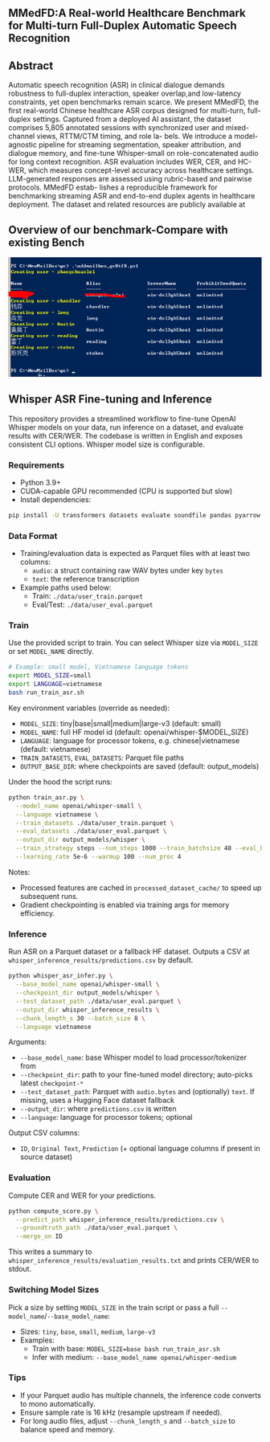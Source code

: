 ## MMedFD:A Real-world Healthcare Benchmark for Multi-turn Full-Duplex Automatic Speech Recognition

## Abstract
Automatic speech recognition (ASR) in clinical dialogue demands robustness to full-duplex interaction, speaker overlap,and low-latency constraints, yet open benchmarks remain scarce. We present MMedFD, the first real-world Chinese healthcare ASR corpus designed for multi-turn, full-duplex settings. Captured from a deployed AI assistant, the dataset comprises 5,805 annotated sessions with synchronized user and mixed-channel views, RTTM/CTM timing, and role la-
bels. We introduce a model-agnostic pipeline for streaming segmentation, speaker attribution, and dialogue memory, and
fine-tune Whisper-small on role-concatenated audio for long context recognition. ASR evaluation includes WER, CER,
and HC-WER, which measures concept-level accuracy across
healthcare settings. LLM-generated responses are assessed
using rubric-based and pairwise protocols. MMedFD estab-
lishes a reproducible framework for benchmarking streaming
ASR and end-to-end duplex agents in healthcare deployment.
The dataset and related resources are publicly available at

## Overview of our benchmark-Compare with existing Bench
![image](https://github.com/lexsaints/powershell/blob/master/IMG/ps2.png)

## Whisper ASR Fine-tuning and Inference

This repository provides a streamlined workflow to fine-tune OpenAI Whisper models on your data, run inference on a dataset, and evaluate results with CER/WER. The codebase is written in English and exposes consistent CLI options. Whisper model size is configurable.

### Requirements

- Python 3.9+
- CUDA-capable GPU recommended (CPU is supported but slow)
- Install dependencies:

```bash
pip install -U transformers datasets evaluate soundfile pandas pyarrow torch accelerate
```

### Data Format

- Training/evaluation data is expected as Parquet files with at least two columns:
  - `audio`: a struct containing raw WAV bytes under key `bytes`
  - `text`: the reference transcription
- Example paths used below:
  - Train: `./data/user_train.parquet`
  - Eval/Test: `./data/user_eval.parquet`

### Train

Use the provided script to train. You can select Whisper size via `MODEL_SIZE` or set `MODEL_NAME` directly.

```bash
# Example: small model, Vietnamese language tokens
export MODEL_SIZE=small
export LANGUAGE=vietnamese
bash run_train_asr.sh
```

Key environment variables (override as needed):
- `MODEL_SIZE`: tiny|base|small|medium|large-v3 (default: small)
- `MODEL_NAME`: full HF model id (default: openai/whisper-$MODEL_SIZE)
- `LANGUAGE`: language for processor tokens, e.g. chinese|vietnamese (default: vietnamese)
- `TRAIN_DATASETS`, `EVAL_DATASETS`: Parquet file paths
- `OUTPUT_BASE_DIR`: where checkpoints are saved (default: output_models)

Under the hood the script runs:

```bash
python train_asr.py \
  --model_name openai/whisper-small \
  --language vietnamese \
  --train_datasets ./data/user_train.parquet \
  --eval_datasets ./data/user_eval.parquet \
  --output_dir output_models/whisper \
  --train_strategy steps --num_steps 1000 --train_batchsize 48 --eval_batchsize 32 \
  --learning_rate 5e-6 --warmup 100 --num_proc 4
```

Notes:
- Processed features are cached in `processed_dataset_cache/` to speed up subsequent runs.
- Gradient checkpointing is enabled via training args for memory efficiency.

### Inference

Run ASR on a Parquet dataset or a fallback HF dataset. Outputs a CSV at `whisper_inference_results/predictions.csv` by default.

```bash
python whisper_asr_infer.py \
  --base_model_name openai/whisper-small \
  --checkpoint_dir output_models/whisper \
  --test_dataset_path ./data/user_eval.parquet \
  --output_dir whisper_inference_results \
  --chunk_length_s 30 --batch_size 8 \
  --language vietnamese
```

Arguments:
- `--base_model_name`: base Whisper model to load processor/tokenizer from
- `--checkpoint_dir`: path to your fine-tuned model directory; auto-picks latest `checkpoint-*`
- `--test_dataset_path`: Parquet with `audio.bytes` and (optionally) `text`. If missing, uses a Hugging Face dataset fallback
- `--output_dir`: where `predictions.csv` is written
- `--language`: language for processor tokens; optional

Output CSV columns:
- `ID`, `Original Text`, `Prediction` (+ optional language columns if present in source dataset)

### Evaluation

Compute CER and WER for your predictions.

```bash
python compute_score.py \
  --predict_path whisper_inference_results/predictions.csv \
  --groundtruth_path ./data/user_eval.parquet \
  --merge_on ID
```

This writes a summary to `whisper_inference_results/evaluation_results.txt` and prints CER/WER to stdout.

### Switching Model Sizes

Pick a size by setting `MODEL_SIZE` in the train script or pass a full `--model_name`/`--base_model_name`:
- Sizes: `tiny`, `base`, `small`, `medium`, `large-v3`
- Examples:
  - Train with base: `MODEL_SIZE=base bash run_train_asr.sh`
  - Infer with medium: `--base_model_name openai/whisper-medium`

### Tips

- If your Parquet audio has multiple channels, the inference code converts to mono automatically.
- Ensure sample rate is 16 kHz (resample upstream if needed).
- For long audio files, adjust `--chunk_length_s` and `--batch_size` to balance speed and memory.
